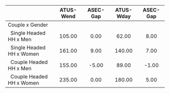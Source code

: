 
|                      |    ATUS-Wend |     ASEC-Gap |    ATUS-Wday |     ASEC-Gap |
| -------------------- | :----------: | :----------: | :----------: | :----------: |
| Couple x Gender      |              |              |              |              |
| &nbsp;&nbsp;Single Headed HH x Men |       105.00 |         0.00 |        62.00 |         8.00 |
| &nbsp;&nbsp;Single Headed HH x Women |       161.00 |         9.00 |       140.00 |         7.00 |
| &nbsp;&nbsp;Couple Headed HH x Men |       155.00 |        -5.00 |        89.00 |        -1.00 |
| &nbsp;&nbsp;Couple Headed HH x Women |       235.00 |         0.00 |       180.00 |         5.00 |

